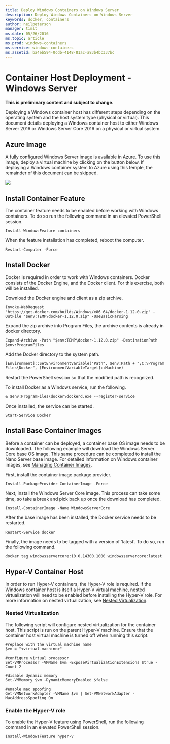 ```yaml
---
title: Deploy Windows Containers on Windows Server
description: Deploy Windows Containers on Windows Server
keywords: docker, containers
author: neilpeterson
manager: timlt
ms.date: 05/26/2016
ms.topic: article
ms.prod: windows-containers
ms.service: windows-containers
ms.assetid: ba4eb594-0cdb-4148-81ac-a83b4bc337bc
---
```


# Container Host Deployment - Windows Server

**This is preliminary content and subject to change.**

Deploying a Windows container host has different steps depending on the operating system and the host system type (physical or virtual). This document details deploying a Windows container host to either Windows Server 2016 or Windows Server Core 2016 on a physical or virtual system.

## Azure Image 

A fully configured Windows Server image is available in Azure. To use this image, deploy a virtual machine by clicking on the button below. If deploying a Windows container system to Azure using this temple, the remainder of this document can be skipped.

<a href="https://portal.azure.com/#create/Microsoft.Template/uri/https%3A%2F%2Fraw.githubusercontent.com%2FMicrosoft%2FVirtualization-Documentation%2Fmaster%2Fwindows-server-container-tools%2Fcontainers-azure-template%2Fazuredeploy.json" target="_blank">
    <img src="http://azuredeploy.net/deploybutton.png"/>
</a>

## Install Container Feature

The container feature needs to be enabled before working with Windows containers. To do so run the following command in an elevated PowerShell session.

```none
Install-WindowsFeature containers
```

When the feature installation has completed, reboot the computer.

```none
Restart-Computer -Force
```

## Install Docker

Docker is required in order to work with Windows containers. Docker consists of the Docker Engine, and the Docker client. For this exercise, both will be installed.

Download the Docker engine and client as a zip archive.

```none
Invoke-WebRequest "https://get.docker.com/builds/Windows/x86_64/docker-1.12.0.zip" -OutFile "$env:TEMP\docker-1.12.0.zip" -UseBasicParsing
```

Expand the zip archive into Program Files, the archive contents is already in docker directory.

```none
Expand-Archive -Path "$env:TEMP\docker-1.12.0.zip" -DestinationPath $env:ProgramFiles
```

Add the Docker directory to the system path.

```none
[Environment]::SetEnvironmentVariable("Path", $env:Path + ";C:\Program Files\Docker", [EnvironmentVariableTarget]::Machine)
```

Restart the PowerShell session so that the modified path is recognized.

To install Docker as a Windows service, run the following.

```none
& $env:ProgramFiles\docker\dockerd.exe --register-service
```

Once installed, the service can be started.

```none
Start-Service Docker
```

## Install Base Container Images

Before a container can be deployed, a container base OS image needs to be downloaded. The following example will download the Windows Server Core base OS image. This same procedure can be completed to install the Nano Server base image. For detailed information on Windows container images, see [Managing Container Images](../management/manage_images.md).

First, install the container image package provider.

```none
Install-PackageProvider ContainerImage -Force
```

Next, install the Windows Server Core image. This process can take some time, so take a break and pick back up once the download has completed.

```none
Install-ContainerImage -Name WindowsServerCore    
```

After the base image has been installed, the Docker service needs to be restarted.

```none
Restart-Service docker
```

Finally, the image needs to be tagged with a version of ‘latest’. To do so, run the following command.

```none
docker tag windowsservercore:10.0.14300.1000 windowsservercore:latest
```

## Hyper-V Container Host

In order to run Hyper-V containers, the Hyper-V role is required. If the Windows container host is itself a Hyper-V virtual machine, nested virtualization will need to be enabled before installing the Hyper-V role. For more information on nested virtualization, see [Nested Virtualization]( https://msdn.microsoft.com/en-us/virtualization/hyperv_on_windows/user_guide/nesting).

### Nested Virtualization

The following script will configure nested virtualization for the container host. This script is run on the parent Hyper-V machine. Ensure that the container host virtual machine is turned off when running this script.

```none
#replace with the virtual machine name
$vm = "<virtual-machine>"

#configure virtual processor
Set-VMProcessor -VMName $vm -ExposeVirtualizationExtensions $true -Count 2

#disable dynamic memory
Set-VMMemory $vm -DynamicMemoryEnabled $false

#enable mac spoofing
Get-VMNetworkAdapter -VMName $vm | Set-VMNetworkAdapter -MacAddressSpoofing On
```

### Enable the Hyper-V role

To enable the Hyper-V feature using PowerShell, run the following command in an elevated PowerShell session.

```none
Install-WindowsFeature hyper-v
```
